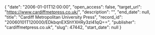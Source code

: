 {
  "date": "2006-01-01T12:00:00", 
  "open_access": false, 
  "target_url": "https://www.cardiffmetpress.co.uk/", 
  "description": "", 
  "end_date": null, 
  "title": "Cardiff Metropolitan University Press", 
  "record_id": "20060101T120000/EDkbqnEXShYXHRy3zl41qQ==", 
  "publisher": "cardiffmetpress.co.uk", 
  "slug": 47442, 
  "start_date": null
}

